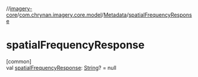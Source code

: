 //[imagery-core](../../../index.md)/[com.chrynan.imagery.core.model](../index.md)/[Metadata](index.md)/[spatialFrequencyResponse](spatial-frequency-response.md)

# spatialFrequencyResponse

[common]\
val [spatialFrequencyResponse](spatial-frequency-response.md): [String](https://kotlinlang.org/api/latest/jvm/stdlib/kotlin/-string/index.html)? = null
